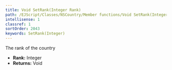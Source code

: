 ```yaml
---
title: Void SetRank(Integer Rank)
path: /EJScript/Classes/NSCountry/Member functions/Void SetRank(Integer p_0)
intellisense: 1
classref: 1
sortOrder: 2043
keywords: SetRank(Integer)
---
```



The rank of the country



* **Rank:** Integer
* **Returns:** Void


